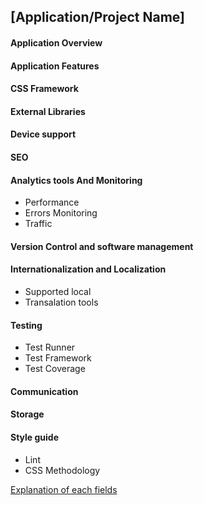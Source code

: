 
## [Application/Project Name]

#### Application Overview

#### Application Features

#### CSS Framework

#### External Libraries

#### Device support

#### SEO

#### Analytics tools And Monitoring
   - Performance
   - Errors Monitoring
   - Traffic

#### Version Control and software management

#### Internationalization and Localization
   - Supported local
   - Transalation tools

#### Testing
  - Test Runner
  - Test Framework
  - Test Coverage

#### Communication

#### Storage

#### Style guide
   - Lint
   - CSS Methodology 

[Explanation of each fields](https://dev.to/valoni) 
